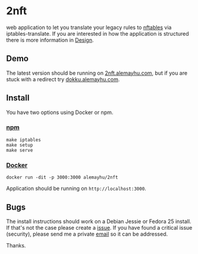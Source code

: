 # 2nft

web application to let you translate your legacy rules to [nftables][0] via
iptables-translate. If you are interested in how the application is structured
there is more information in [Design](./DESIGN.md).

## Demo

The latest version should be running on
[2nft.alemayhu.com](https://2nft.alemayhu.com/), but if you are stuck with a
redirect try [dokku.alemayhu.com](http://dokku.alemayhu.com/).

## Install

You have two options using Docker or npm.

### [npm](https://www.npmjs.com/)

    make iptables
    make setup
    make serve

### [Docker](https://www.docker.com/)

    docker run -dit -p 3000:3000 alemayhu/2nft

Application should be running on `http://localhost:3000`.

## Bugs
    
The install instructions should work on a Debian Jessie or Fedora 25 install.
If that's not the case please create a
[issue](https://github.com/alemayhu/2nft/issues). If you have found a critical
issue (security), please send me a private [email](mailto:a@alemayhu.com) so it
can be addressed.

Thanks.

[0]: https://netfilter.org/projects/nftables/
